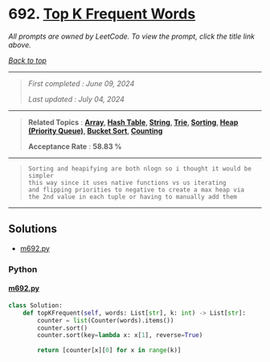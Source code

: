 # 692. [Top K Frequent Words](<https://leetcode.com/problems/top-k-frequent-words>)

*All prompts are owned by LeetCode. To view the prompt, click the title link above.*

*[Back to top](<../README.md>)*

------

> *First completed : June 09, 2024*
>
> *Last updated : July 04, 2024*

------

> **Related Topics** : **[Array](<by_topic/Array.md>), [Hash Table](<by_topic/Hash Table.md>), [String](<by_topic/String.md>), [Trie](<by_topic/Trie.md>), [Sorting](<by_topic/Sorting.md>), [Heap (Priority Queue)](<by_topic/Heap (Priority Queue).md>), [Bucket Sort](<by_topic/Bucket Sort.md>), [Counting](<by_topic/Counting.md>)**
>
> **Acceptance Rate** : **58.83 %**

------

> ```
> Sorting and heapifying are both nlogn so i thought it would be simpler
> this way since it uses native functions vs us iterating
> and flipping priorities to negative to create a max heap via
> the 2nd value in each tuple or having to manually add them
> ```

------

## Solutions

- [m692.py](<../my-submissions/m692.py>)
### Python
#### [m692.py](<../my-submissions/m692.py>)
```Python
class Solution:
    def topKFrequent(self, words: List[str], k: int) -> List[str]:
        counter = list(Counter(words).items())
        counter.sort()
        counter.sort(key=lambda x: x[1], reverse=True)
        
        return [counter[x][0] for x in range(k)]

```

